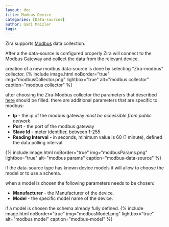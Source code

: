 ```yaml
---
layout: doc
title: Modbus Device
categories: [Data-sources]
author: Gadi Maizler
tags: 
---
```

Zira supports [Modbus](https://en.wikipedia.org/wiki/Modbus) data collection. 

After a the data-source is configured properly Zira will connect to the Modbus Gateway and collect the data from the relevant device.

creation of a new modbus data-source is done by selecting "Zira-modbus" collector.
{% include image.html noBorder="true" img="modbusCollector.png" lightbox="true" alt="modbus collector" caption="modbus collector" %}

after choosing the Zira-Modbus collector the parameters that described [here](../introduction/#mandatory-configuration-parameters ) should be filled.
there are additional parameters that are specific to modbus:

* **Ip** - the ip of the modbus gateway *must be accessible from public network*
* **Port** -  the port of the modbus gateway
* **Slave Id** - meter identifier, between 1-255
* **Reading Interval** - in seconds, minimum value is 60 (1 minute), defined the data polling interval.

{% include image.html noBorder="true" img="modbusParams.png" lightbox="true" alt="modbus params" caption="modbus-data-source" %}

if the data-source type has known device models it will allow to choose the model or to use a schema.

when a model is chosen the following parameters needs to be chosen:

* **Manufacturer** - the Manufacturer of the device.
* **Model** - the specific model name of the device.

if a model is chosen the schema already fully defined.
{% include image.html noBorder="true" img="modbusModel.png" lightbox="true" alt="modbus model" caption="modbus-model" %}

